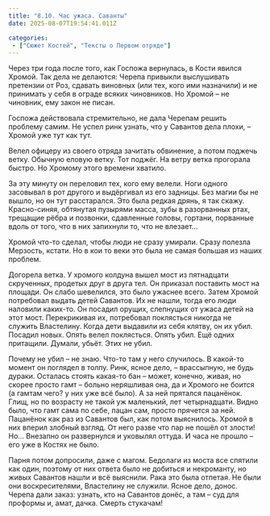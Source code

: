 ```yaml
---
title: "8.10. Час ужаса. Саванты"
date: 2025-08-07T19:54:41.011Z

categories:
 - ["Сюжет Костей", "Тексты о Первом отряде"]
---
```


Через три года после того, как Госпожа вернулась, в Кости явился Хромой.
Так дела не делаются: Черепа привыкли выслушивать претензии от Роз,
сдавать виновных (или тех, кого ими назначили) и не принимать у себя в
ограде всяких чиновников. Но Хромой – не чиновник, ему закон не писан.

Госпожа действовала стремительно, не дала Черепам решить проблему самим.
Не успел ринк узнать, что у Савантов дела плохи, – Хромой уже тут как
тут.

Велел офицеру из своего отряда зачитать обвинение, а потом поджечь
ветку. Обычную еловую ветку. Тот поджёг. На ветру ветка прогорала
быстро. Но Хромому этого времени хватило.

За эту минуту он переловил тех, кого ему велели. Ноги одного засовывал в
рот другого и выдёргивал из его задницы. Без магии бы не вышло, но он
тут расстарался. Это была редкая дрянь, я так скажу. Красно-синяя,
обтянутая пузырями масса, зубы в разорванных ртах, трещащие рёбра и
позвонки, сдавленные головы, гортани, порванные вдоль от того, что в них
запихнули то, что не влезает…

Хромой что-то сделал, чтобы люди не сразу умирали. Сразу полезла
Мерзость, кстати. Но в кои то веки это была не самая большая из наших
проблем.

Догорела ветка. У хромого колдуна вышел мост из пятнадцати скрученных,
продетых друг в друга тел. Он приказал поставить мост на площади. Он
слабо шевелился, это было ужаснее всего. Затем Хромой потребовал выдать
детей Савантов. Их не нашли, тогда его люди наловили каких-то. Он
посадил орущих, слепнущих от ужаса детей на этот мост. Перекрикивая их,
потребовал поклясться никогда не служить Властелину. Когда дети выдавили
из себя клятву, он их убил. Посадил новых. Опять велел поклясться. Опять
убил. Ещё одних притащили. Думали, убьёт. Этих не убил.

Почему не убил – не знаю. Что-то там у него случилось. В какой-то момент
он поглядел в толпу. Ринк, ясное дело, – врассыпную, не будь дураки.
Осталась стоять какая-то бан – может, конечно, живая, но скорее просто
гамт – больно неряшливая она, да и Хромого не боится (а гамтам чего? у
них уже всё было). А за ней прятался пацанёнок. Глищ, но по возрасту не
такой уж маленький, лет четырнадцати. Видно было, что гамт сама по себе,
пацан сам, просто прячется за ней. Пацанёнок как раз из Савантов был,
как потом выяснилось. Хромой в них вперил злобный взгляд. От него разве
что пар не пошёл от злости! Но… Внезапно он развернулся и уковылял
оттуда. И часа не прошло – его уже в Костях не было.

Парня потом допросили, даже с магом. Бедолаги из моста все спятили как
один, поэтому от них ответа было не добиться и некроманту, но живых
Савантов нашли и всё выяснили. Рака это была отпетая. Не были они
воскресителями, Властелину не служили. Ясное дело, донос. Черепа дали
заказ: узнать, кто на Савантов донёс, а там – суд для проформы и, амат,
дачка. Смерть стукачам!
